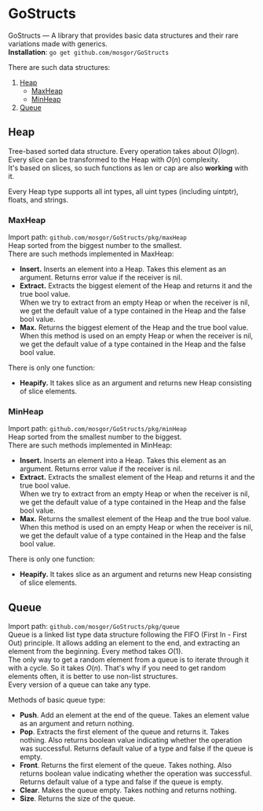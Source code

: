 # GoStructs
GoStructs — A library that provides basic data structures and their rare variations made with generics.   
**Installation**: ```go get github.com/mosgor/GoStructs```

There are such data structures: 
1) [Heap](#heap)
    - [MaxHeap](#maxheap)
    - [MinHeap](#minheap)
2) [Queue](#queue)
## Heap
Tree-based sorted data structure.
Every operation takes about $O(log{n})$.  
Every slice can be transformed to the Heap with $O(n)$ complexity.  
It's based on slices, so such functions as len or cap are also **working** with it.   
   
Every Heap type supports all int types, all uint types (including uintptr), floats, and strings.
### MaxHeap
Import path: ```github.com/mosgor/GoStructs/pkg/maxHeap```  
Heap sorted from the biggest number to the smallest.  
There are such methods implemented in MaxHeap:
- **Insert.** Inserts an element into a Heap. Takes this element as an argument. Returns error value if the receiver is nil.
- **Extract.** Extracts the biggest element of the Heap and returns it and the true bool value.    
When we try to extract from an empty Heap or when the receiver is nil,
we get the default value of a type contained in the Heap and the false bool value.
- **Max.** Returns the biggest element of the Heap and the true bool value.   
When this method is used on an empty Heap or when the receiver is nil,
  we get the default value of a type contained in the Heap and the false bool value.

There is only one function:
- **Heapify.** It takes slice as an argument and returns new Heap consisting of slice elements.
### MinHeap
Import path: ```github.com/mosgor/GoStructs/pkg/minHeap```  
Heap sorted from the smallest number to the biggest.  
There are such methods implemented in MinHeap:
- **Insert.** Inserts an element into a Heap. Takes this element as an argument. Returns error value if the receiver is nil.
- **Extract.**
  Extracts the smallest element of the Heap and returns it and the true bool value.    
  When we try to extract from an empty Heap or when the receiver is nil,
  we get the default value of a type contained in the Heap and the false bool value.
- **Max.** Returns the smallest element of the Heap and the true bool value.   
  When this method is used on an empty Heap or when the receiver is nil,
  we get the default value of a type contained in the Heap and the false bool value.

There is only one function:
- **Heapify.** It takes slice as an argument and returns new Heap consisting of slice elements.

## Queue
Import path: ```github.com/mosgor/GoStructs/pkg/queue```   
Queue is a linked list type data structure following the FIFO (First In - First Out) principle.
It allows adding an element to the end, and extracting an element from the beginning.
Every method takes $O(1)$.  
The only way to get a random element from a queue is to iterate through it with a cycle.
So it takes $O(n)$.
That's why if you need to get random elements often, it is better to use non-list structures.   
Every version of a queue can take any type.

Methods of basic queue type:
- **Push**. Add an element at the end of the queue. Takes an element value as an argument and return nothing.
- **Pop**.
  Extracts the first element of the queue and returns it. 
Takes nothing.
  Also returns boolean value indicating whether the operation was successful.
  Returns default value of a type and false if the queue is empty.
- **Front**.
  Returns the first element of the queue. 
  Takes nothing.
  Also returns boolean value indicating whether the operation was successful.
  Returns default value of a type and false if the queue is empty.
- **Clear**. Makes the queue empty. Takes nothing and returns nothing.
- **Size**. Returns the size of the queue.

